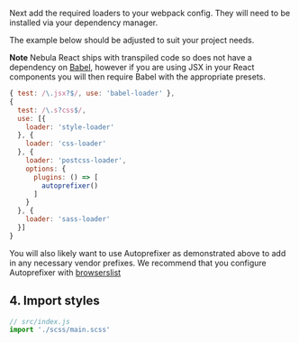 Next add the required loaders to your webpack config.  They will need to be installed via your dependency manager.

The example below should be adjusted to suit your project needs.

**Note** Nebula React ships with transpiled code so does not have a dependency on [Babel](https://babeljs.io/), however if you are using JSX in your
React components you will then require Babel with the appropriate presets.

```javascript
{ test: /\.jsx?$/, use: 'babel-loader' },
{
  test: /\.s?css$/,
  use: [{
    loader: 'style-loader'
  }, {
    loader: 'css-loader'
  }, {
    loader: 'postcss-loader',
    options: {
      plugins: () => [
        autoprefixer()
      ]
    }
  }, {
    loader: 'sass-loader'
  }]
}
```
You will also likely want to use Autoprefixer as demonstrated above to add in any necessary vendor prefixes.
We recommend that you configure Autoprefixer with [browserslist](https://www.npmjs.com/package/browserslist)

<h2>4. Import styles</h2>

```javascript
// src/index.js
import './scss/main.scss'
```